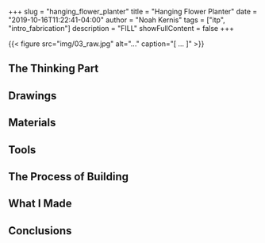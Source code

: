 +++
slug = "hanging_flower_planter"
title = "Hanging Flower Planter"
date = "2019-10-16T11:22:41-04:00"
author = "Noah Kernis"
tags = ["itp", "intro_fabrication"]
description = "FILL"
showFullContent = false
+++

{{< figure src="img/03_raw.jpg" alt="..." caption="[ ... ]" >}}

## The Thinking Part

## Drawings

## Materials

## Tools

## The Process of Building

## What I Made

## Conclusions 